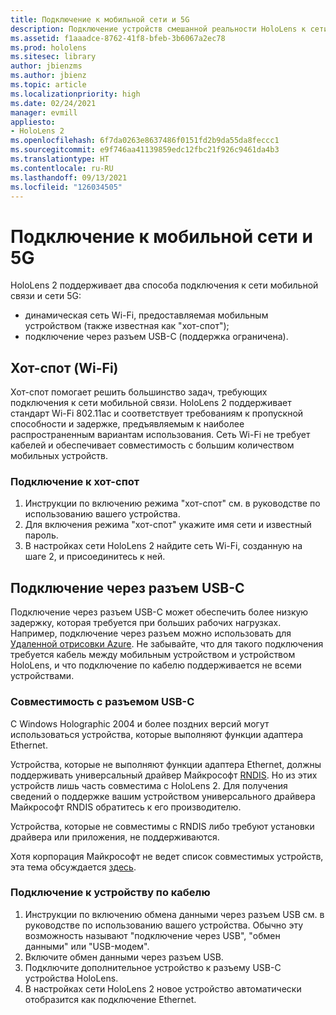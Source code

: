 ```yaml
---
title: Подключение к мобильной сети и 5G
description: Подключение устройств смешанной реальности HoloLens к сети мобильной связи.
ms.assetid: f1aaadce-8762-41f8-bfeb-3b6067a2ec78
ms.prod: hololens
ms.sitesec: library
author: jbienzms
ms.author: jbienz
ms.topic: article
ms.localizationpriority: high
ms.date: 02/24/2021
manager: evmill
appliesto:
- HoloLens 2
ms.openlocfilehash: 6f7da0263e8637486f0151fd2b9da55da8feccc1
ms.sourcegitcommit: e9f746aa41139859edc12fbc21f926c9461da4b3
ms.translationtype: HT
ms.contentlocale: ru-RU
ms.lasthandoff: 09/13/2021
ms.locfileid: "126034505"
---
```

# <a name="connect-to-cellular-and-5g"></a>Подключение к мобильной сети и 5G

HoloLens 2 поддерживает два способа подключения к сети мобильной связи и сети 5G:

- динамическая сеть Wi-Fi, предоставляемая мобильным устройством (также известная как "хот-спот");
- подключение через разъем USB-C (поддержка ограничена).

## <a name="hotspot-wifi"></a>Хот-спот (Wi-Fi)

Хот-спот помогает решить большинство задач, требующих подключения к сети мобильной связи. HoloLens 2 поддерживает стандарт Wi-Fi 802.11ac и соответствует требованиям к пропускной способности и задержке, предъявляемым к наиболее распространенным вариантам использования. Сеть Wi-Fi не требует кабелей и обеспечивает совместимость с большим количеством мобильных устройств.

### <a name="connecting-to-a-hotspot"></a>Подключение к хот-спот

1. Инструкции по включению режима "хот-спот" см. в руководстве по использованию вашего устройства.
1. Для включения режима "хот-спот" укажите имя сети и известный пароль.
1. В настройках сети HoloLens 2 найдите сеть Wi-Fi, созданную на шаге 2, и присоединитесь к ней.

## <a name="usb-c-tethering"></a>Подключение через разъем USB-C

Подключение через разъем USB-C может обеспечить более низкую задержку, которая требуется при больших рабочих нагрузках. Например, подключение через разъем можно использовать для [Удаленной отрисовки Azure](https://azure.microsoft.com/services/remote-rendering). Не забывайте, что для такого подключения требуется кабель между мобильным устройством и устройством HoloLens, и что подключение по кабелю поддерживается не всеми устройствами.

### <a name="usb-c-compatibility"></a>Совместимость с разъемом USB-C

С Windows Holographic 2004 и более поздних версий могут использоваться устройства, которые выполняют функции адаптера Ethernet.

Устройства, которые не выполняют функции адаптера Ethernet, должны поддерживать универсальный драйвер Майкрософт [RNDIS](/windows-hardware/drivers/network/overview-of-remote-ndis--rndis-). Но из этих устройств лишь часть совместима с HoloLens 2. Для получения сведений о поддержке вашим устройством универсального драйвера Майкрософт RNDIS обратитесь к его производителю.

Устройства, которые не совместимы с RNDIS либо требуют установки драйвера или приложения, не поддерживаются.

Хотя корпорация Майкрософт не ведет список совместимых устройств, эта тема обсуждается [здесь](https://aka.ms/HLCommunityCell).

### <a name="connecting-to-a-tethered-device"></a>Подключение к устройству по кабелю

1. Инструкции по включению обмена данными через разъем USB см. в руководстве по использованию вашего устройства. Обычно эту возможность называют "подключение через USB", "обмен данными" или "USB-модем".
1. Включите обмен данными через разъем USB.
1. Подключите дополнительное устройство к разъему USB-C устройства HoloLens.
1. В настройках сети HoloLens 2 новое устройство автоматически отобразится как подключение Ethernet.
